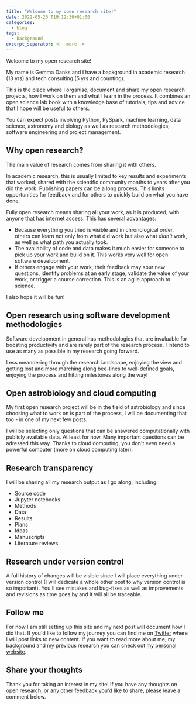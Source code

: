 ```yaml
---
title: "Welcome to my open research site!"
date: 2022-05-26 T19:12:30+01:00
categories:
  - blog
tags:
  - background
excerpt_separator: <!--more-->
---
```


Welcome to my open research site!

My name is Gemma Danks and I have a background in academic research (13 yrs) and tech consulting (5 yrs and counting).

This is the place where I organise, document and share my open research projects, how I work on them and what I learn in the process. It combines an open science lab book with a knowledge base of tutorials, tips and advice that I hope will be useful to others.

You can expect posts involving Python, PySpark, machine learning, data science, astronomy and biology as well as research methodologies, software engineering and project management.

<!--more-->

## Why open research?
The main value of research comes from sharing it with others.

In academic research, this is usually limited to key results and experiments that worked, shared with the scientific community months to years after you did the work. Publishing papers can be a long process. This limits opportunities for feedback and for others to quickly build on what you have done.

Fully open research means sharing all your work, as it is produced, with anyone that has internet access. This has several advantages:

- Because everything you tried is visible and in chronological order, others can learn not only from what did work but also what *didn't* work, as well as what path you actually took.
- The availability of code and data makes it much easier for someone to pick up your work and build on it. This works very well for open software development.
- If others engage with your work, their feedback may spur new questions, identify problems at an early stage, validate the value of your work, or trigger a course correction. This is an agile approach to science.

I also hope it will be fun!

## Open research using software development methodologies
Software development in general has methodologies that are invaluable for boosting productivity and are rarely part of the research process. I intend to use as many as possible in my research going forward.

Less meandering through the research landscape, enjoying the view and getting lost and more marching along bee-lines to well-defined goals, enjoying the process and hitting milestones along the way!

## Open astrobiology and cloud computing
My first open research project will be in the field of astrobiology and since choosing what to work on is part of the process, I will be documenting that too - in one of my next few posts.

I will be selecting only questions that can be answered computationally with publicly available data. At least for now. Many important questions can be adressed this way. Thanks to cloud computing, you don't even need a powerful computer (more on cloud computing later).

## Research transparency
I will be sharing all my research output as I go along, including:

- Source code
- Jupyter notebooks
- Methods
- Data
- Results
- Plans
- Ideas
- Manuscripts
- Literature reviews

## Research under version control
A full history of changes will be visible since I will place everything under version control (I will dedicate a whole other post to why version control is so important). You'll see mistakes and bug-fixes as well as improvements and revisions as time goes by and it will all be traceable.

## Follow me
For now I am still setting up this site and my next post will document how I did that. If you'd like to follow my journey you can find me on [Twitter][twitter-profile] where I will post links to new content. If you want to read more about me, my background and my previous research you can check out [my personal website][gemma-danks].

## Share your thoughts
Thank you for taking an interest in my site! If you have any thoughts on open research, or any other feedback you'd like to share, please leave a comment below.


[twitter-profile]: https://twitter.com/gemmadanks
[gemma-danks]: https://gemmadanks.com
